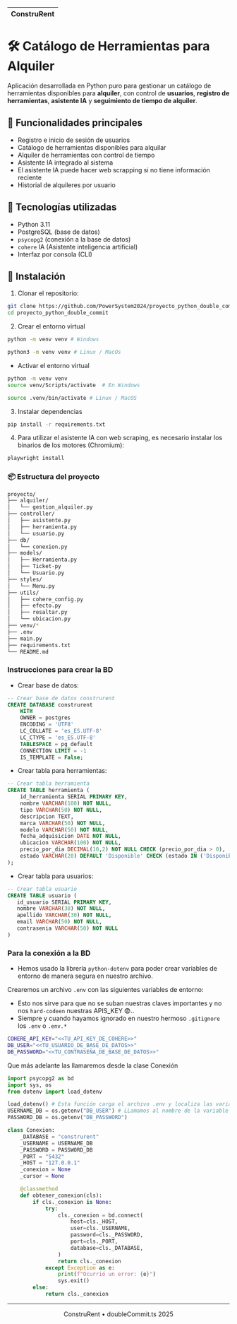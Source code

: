 |  ConstruRent |
| ------------ |

# 🛠️ Catálogo de Herramientas para Alquiler

Aplicación desarrollada en Python puro para gestionar un catálogo de herramientas disponibles para **alquiler**, con control de **usuarios**, **registro de herramientas**, **asistente IA** y **seguimiento de tiempo de alquiler**.

## 🚀 Funcionalidades principales

- Registro e inicio de sesión de usuarios
- Catálogo de herramientas disponibles para alquilar
- Alquiler de herramientas con control de tiempo
- Asistente IA integrado al sistema
- El asistente IA puede hacer web scrapping si no tiene información reciente
- Historial de alquileres por usuario

## 🧰 Tecnologías utilizadas

- Python 3.11
- PostgreSQL (base de datos)
- `psycopg2` (conexión a la base de datos)
- `cohere` IA (Asistente inteligencia artificial)
- Interfaz por consola (CLI)

## 🔧 Instalación

1. Clonar el repositorio:

```bash
git clone https://github.com/PowerSystem2024/proyecto_python_double_commit.ts.git
cd proyecto_python_double_commit
```

2. Crear el entorno virtual
```bash
python -m venv venv # Windows

python3 -m venv venv # Linux / MacOs
```
- Activar el entorno virtual
```bash
python -m venv venv
source venv/Scripts/activate  # En Windows

source .venv/bin/activate # Linux / MacOS
```

3. Instalar dependencias

```bash
pip install -r requirements.txt
```

4. Para utilizar el asistente IA con web scraping, es necesario instalar los binarios de los motores (Chromium):

```bash
playwright install
```

### 📦 Estructura del proyecto

```bash
proyecto/
├── alquiler/
│   └── gestion_alquiler.py
├── controller/
│   ├── asistente.py  
│   ├── herramienta.py
│   └── usuario.py
├── db/
│   └── conexion.py
├── models/
│   ├── Herramienta.py
│   ├── Ticket-py 
│   └── Usuario.py
├── styles/
│   └── Menu.py
├── utils/
│   ├── cohere_config.py
│   ├── efecto.py
│   ├── resaltar.py
│   └── ubicacion.py
├── venv/*
├── .env
├── main.py
├── requirements.txt
└── README.md
```

### Instrucciones para crear la BD

- Crear base de datos:
```sql
-- Crear base de datos construrent
CREATE DATABASE construrent
    WITH 
    OWNER = postgres
    ENCODING = 'UTF8'
    LC_COLLATE = 'es_ES.UTF-8'
    LC_CTYPE = 'es_ES.UTF-8'
    TABLESPACE = pg_default
    CONNECTION LIMIT = -1
    IS_TEMPLATE = False;
```
- Crear tabla para herramientas:
```sql
-- Crear tabla herramienta
CREATE TABLE herramienta (
    id_herramienta SERIAL PRIMARY KEY,
    nombre VARCHAR(100) NOT NULL,
    tipo VARCHAR(50) NOT NULL,
    descripcion TEXT,
    marca VARCHAR(50) NOT NULL,
    modelo VARCHAR(50) NOT NULL,
    fecha_adquisicion DATE NOT NULL,
    ubicacion VARCHAR(100) NOT NULL,
    precio_por_dia DECIMAL(10,2) NOT NULL CHECK (precio_por_dia > 0),
    estado VARCHAR(20) DEFAULT 'Disponible' CHECK (estado IN ('Disponible', 'Alquilado', 'En Mantenimiento', 'Fuera de Servicio'))
);
```
- Crear tabla para usuarios:
```sql
-- Crear tabla usuario
CREATE TABLE usuario (
   id_usuario SERIAL PRIMARY KEY,
   nombre VARCHAR(30) NOT NULL,
   apellido VARCHAR(30) NOT NULL,
   email VARCHAR(50) NOT NULL,
   contrasenia VARCHAR(50) NOT NULL
)
```

### Para la conexión a la BD

- Hemos usado la librería `python-dotenv` para poder crear variables de entorno de manera segura en nuestro archivo.

Crearemos un archivo `.env` con las siguientes variables de entorno:
- Esto nos sirve para que no se suban nuestras claves importantes y no nos `hard-codeen` nuestras APIS_KEY 😨..
- Siempre y cuando hayamos ignorado en nuestro hermoso `.gitignore` los `.env` o `.env.*`
```bash
COHERE_API_KEY="<<TU_API_KEY_DE_COHERE>>"
DB_USER="<<TU_USUARIO_DE_BASE_DE_DATOS>>"
DB_PASSWORD="<<TU_CONTRASEÑA_DE_BASE_DE_DATOS>>"
```

Que más adelante las llamaremos desde la clase Conexión
```python
import psycopg2 as bd
import sys, os
from dotenv import load_dotenv

load_dotenv() # Esta función carga el archivo .env y localiza las variables de entorno dentro de él
USERNAME_DB = os.getenv("DB_USER") # LLamamos al nombre de la variable de entorno
PASSWORD_DB = os.getenv("DB_PASSWORD")

class Conexion:
    _DATABASE = "construrent"
    _USERNAME = USERNAME_DB
    _PASSWORD = PASSWORD_DB
    _PORT = "5432"
    _HOST = "127.0.0.1"
    _conexion = None
    _cursor = None

    @classmethod
    def obtener_conexion(cls):
        if cls._conexion is None:
            try:
                cls._conexion = bd.connect(
                    host=cls._HOST,
                    user=cls._USERNAME,
                    password=cls._PASSWORD,
                    port=cls._PORT,
                    database=cls._DATABASE,
                )
                return cls._conexion
            except Exception as e:
                print(f"Ocurrió un error: {e}")
                sys.exit()
        else:
            return cls._conexion
```
---

<div align="center">
   ConstruRent • doubleCommit.ts 2025
</div>
